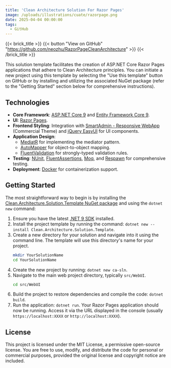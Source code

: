 ```yaml
---
title: 'Clean Architecture Solution For Razor Pages'
image: /uploads/illustrations/cuate/razorpage.png
date: 2025-04-04 00:00:00
tags: 
  - GitHub
---
```


{{< brick_title >}}
{{< button "View on GitHub" "https://github.com/neozhu/RazorPageCleanArchitecture" >}}
{{< /brick_title >}}

This solution template facilitates the creation of ASP.NET Core Razor Pages applications that adhere to Clean Architecture principles. You can initiate a new project using this template by selecting the "Use this template" button on GitHub or by installing and utilizing the associated NuGet package (refer to the "Getting Started" section below for comprehensive instructions).

## Technologies

*   **Core Framework**: [ASP.NET Core 9](https://devblogs.microsoft.com/aspnet/announcing-asp-net-core-in-net-9/) and [Entity Framework Core 9](https://docs.microsoft.com/en-us/ef/core/).
*   **UI**: [Razor Pages](https://docs.microsoft.com/en-us/aspnet/core/razor-pages/?view=aspnetcore-5.0&tabs=visual-studio).
*   **Frontend Styling**: Integration with [SmartAdmin - Responsive WebApp](https://wrapbootstrap.com/theme/smartadmin-responsive-webapp-WB0573SK0/) (Commercial Theme) and [jQuery EasyUI](https://www.jeasyui.com/) for UI components.
*   **Application Design**:
    *   [MediatR](https://github.com/jbogard/MediatR) for implementing the mediator pattern.
    *   [AutoMapper](https://automapper.org/) for object-to-object mapping.
    *   [FluentValidation](https://fluentvalidation.net/) for strongly-typed validation rules.
*   **Testing**: [NUnit](https://nunit.org/), [FluentAssertions](https://fluentassertions.com/), [Moq](https://github.com/moq), and [Respawn](https://github.com/jbogard/Respawn) for comprehensive testing.
*   **Deployment**: [Docker](https://www.docker.com/) for containerization support.

## Getting Started

The most straightforward way to begin is by installing the [Clean.Architecture.Solution.Template NuGet package](https://www.nuget.org/packages/Clean.Architecture.Solution.Template) and using the `dotnet new` command:

1.  Ensure you have the latest [.NET 9 SDK](https://dotnet.microsoft.com/download/dotnet/9.0) installed.
2.  Install the project template by running the command: `dotnet new --install Clean.Architecture.Solution.Template`.
3.  Create a new directory for your solution and navigate into it using the command line. The template will use this directory's name for your project.
    ```bash
    mkdir YourSolutionName
    cd YourSolutionName
    ```
4.  Create the new project by running: `dotnet new ca-sln`.
5.  Navigate to the main web project directory, typically `src/WebUI`.
    ```bash
    cd src/WebUI 
    ```
6.  Build the project to restore dependencies and compile the code: `dotnet build`.
7.  Run the application: `dotnet run`.
    Your Razor Pages application should now be running. Access it via the URL displayed in the console (usually `https://localhost:XXXX` or `http://localhost:XXXX`).

## License
This project is licensed under the MIT License, a permissive open-source license. You are free to use, modify, and distribute the code for personal or commercial purposes, provided the original license and copyright notice are included.